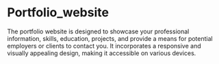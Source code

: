 # Portfolio_website
The portfolio website is designed to showcase your professional information, skills, education, projects, and provide a means for potential employers or clients to contact you. It incorporates a responsive and visually appealing design, making it accessible on various devices.
